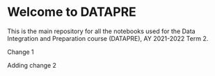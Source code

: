 # Welcome to DATAPRE

This is the main repository for all the notebooks used for the Data Integration and Preparation course (DATAPRE), AY 2021-2022 Term 2.

Change 1

Adding change 2